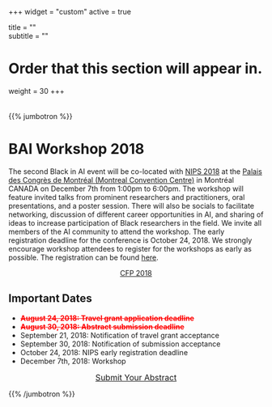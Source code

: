 +++
widget = "custom"
active = true

title = ""  
subtitle = ""  

# Order that this section will appear in.
weight = 30
+++

<div style="height: 5px;"></div>

{{% jumbotron %}}

# BAI Workshop 2018

The second Black in AI event will be co-located with [NIPS 2018](https://nips.cc/) at the [Palais des Congrès de Montréal (Montreal Convention Centre)](https://congresmtl.com/)  in Montréal CANADA on December 7th from 1:00pm to 6:00pm. The workshop will feature invited talks from prominent researchers and practitioners, oral presentations, and a poster session. There will also be socials to facilitate networking, discussion of different career opportunities in AI, and sharing of ideas to increase participation of Black researchers in the field. We invite all members of the AI community to attend the workshop. The early registration deadline for the conference is October 24, 2018. We strongly encourage workshop attendees to register for the workshops as early as possible. The registration can be found [here](https://nips.cc/accounts/login/?next=/Profile).

<div style="text-align: center;">
  <a class="btn btn-intro btn-lg" href="/workshop/2018/cfp/">CFP 2018</a>
</div>

## Important Dates
 - <span style="color:red">**~~August 24, 2018: Travel grant application deadline~~**</span>
 - <span style="color:red">**~~August 30, 2018: Abstract submission deadline~~**</span>
 - September 21, 2018: Notification of travel grant acceptance
 - September 30, 2018: Notification of submission acceptance
 - October 24, 2018: NIPS early registration deadline
 - December 7th, 2018: Workshop

<div style="text-align: center;">
  <a class="btn btn-intro btn-lg" style="font-size: 1rem; margin-bottom: 0;" href="https://cmt3.research.microsoft.com/BLACKINAI2018" target="_blank">Submit Your Abstract</a>
</div>

{{% /jumbotron %}}
